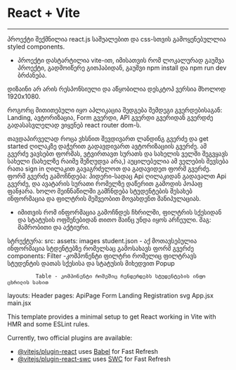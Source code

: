 # React + Vite

---

პროექტი შექმნილია react.js საშუალებით და css-სთვის გამოყენებულლია styled components.

- პროექტი დასტარტილია vite-ით, იმისათვის რომ ლოკალურად გაუშვა პროექტი,
  გადმოიწერე გითჰაბიდან, გაუშვი npm install და npm run dev ბრძანება.

დიზაინი არ არის რესპონსიული და აწყობილია დესკტოპ ვერსია მხოლოდ 1920x1080.

როგორც მითითებული იყო აპლიკაცია შედგება შემდეგი გვერდებისაგან: Landing,
ავტორიზაცია,
Form გვერდი,
API გვერდი
გვერიდან გვერდძე გადასასვლელად ვიყენებ react router dom-ს.

თავდაპირველად როცა ვხსნით შევდივართ ლანდინგ გვერძე და get started ღილაკზე დაჭერით გადავდივართ
ავტორიზაციის გვერძე.
ამ გვერძე ვავსებთ ფორმას, ვტვირთავთ სურათს და სახელის ველში შეგვყავს სახელი
(სახელზე რაიმე შეზღუდვა არა,) აუცილებელია ამ ველების შევსება რათა sign in ღილაკით გავაგრძელოთ და გადავიდეთ
ფორმ გვერძე.
ფორმ გვერძე გამოჩნდება: ჰიდერი-სადაც Api ღილაკიდან გადავალთ Api გვერძე, და ავატარის სურათი რომელზე
დაწერით გამოდის პოპაფ ფანჯარა.
ხოლო მეინნაწილში გამჩნდება სტუდენტების შესახებ ინფორმაცია და ფილტრის მეშვეობით მოვახდენთ მანიპულაციას.

- იმითვის რომ ინფორმაცია გამოჩნდეს ჩხრილში, ფილტრის სქესიდან და სტატუსის ოფშენებიდან თითო მაინც უნდა იყოს არჩეული. მაგ:
  მამრობითი და აქტიური.

სტრუქტურა:
src:
assets:
images
student.json - აქ მოთავსებულია ინფორმაცია სტდენტებზე რომელსაც გამოსახავს ფორმ გვერძე
components:
Filter -კომპონენტი ფილტრი რომელიც ფილტრავს სტუდენტის დათას სქესისა და სტატუსის მიხედვით
Popup

             Table - კომპონენტი რომეშიც რენდერდებს სტუდენტების ინფო ცხრილის სახით

layouts:
Header
pages:
ApiPage
Form
Landing
Registration
svg
App.jsx
main.jsx

This template provides a minimal setup to get React working in Vite with HMR and some ESLint rules.

Currently, two official plugins are available:

- [@vitejs/plugin-react](https://github.com/vitejs/vite-plugin-react/blob/main/packages/plugin-react/README.md) uses [Babel](https://babeljs.io/) for Fast Refresh
- [@vitejs/plugin-react-swc](https://github.com/vitejs/vite-plugin-react-swc) uses [SWC](https://swc.rs/) for Fast Refresh
